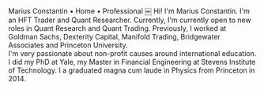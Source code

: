 Marius Constantin
	•	Home
	•	Professional
￼
Hi! I'm Marius Constantin. I'm an HFT Trader and Quant Researcher.
Currently, I'm currently open to new roles in Quant Research and Quant Trading. Previously, I worked at Goldman Sachs, Dexterity Capital, Manifold Trading, Bridgewater Associates and Princeton University.  
I'm very passionate about non-profit causes around international education.
I did my PhD at Yale, my Master in Financial Engineering at Stevens Institute of Technology. I a graduated magna cum laude in Physics from Princeton in 2014.
